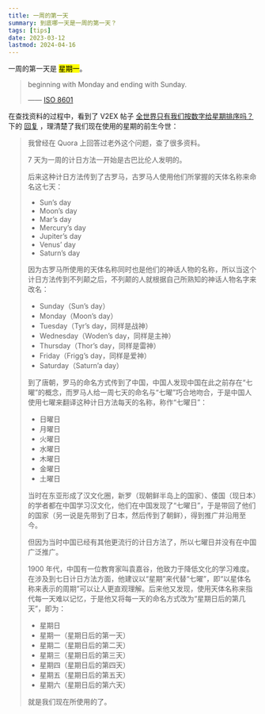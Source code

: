 ```yaml
---
title: 一周的第一天
summary: 到底哪一天是一周的第一天？
tags: [tips]
date: 2023-03-12
lastmod: 2024-04-16
---
```


一周的第一天是 <mark>星期一</mark>。

> beginning with Monday and ending with Sunday.
>
> —— [ISO 8601](https://en.wikipedia.org/wiki/ISO_8601)

在查找资料的过程中，看到了 V2EX 帖子 [全世界只有我们按数字给星期排序吗？](https://www.v2ex.com/t/914483) 下的 [回复](https://www.v2ex.com/t/914483#r_12668430) ，理清楚了我们现在使用的星期的前生今世：

> 我曾经在 Quora 上回答过老外这个问题，查了很多资料。
>
> 7 天为一周的计日方法一开始是古巴比伦人发明的。
>
> 后来这种计日方法传到了古罗马，古罗马人使用他们所掌握的天体名称来命名这七天：
>
> - Sun’s day
> - Moon’s day
> - Mar’s day
> - Mercury’s day
> - Jupiter’s day
> - Venus’ day
> - Saturn’s day
>
> 因为古罗马所使用的天体名称同时也是他们的神话人物的名称，所以当这个计日方法传到不列颠之后，不列颠的人就根据自己所熟知的神话人物名字来改名：
>
> - Sunday（Sun’s day）
> - Monday（Moon’s day）
> - Tuesday（Tyr’s day，同样是战神）
> - Wednesday（Woden’s day，同样是主神）
> - Thursday（Thor’s day，同样是雷神）
> - Friday（Frigg’s day，同样是爱神）
> - Saturday（Saturn’a day）
>
> 到了唐朝，罗马的命名方式传到了中国，中国人发现中国在此之前存在“七曜”的概念，而罗马人给一周七天的命名与“七曜”巧合地吻合，于是中国人使用七曜来翻译这种计日方法每天的名称，称作“七曜日”：
>
> - 日曜日
> - 月曜日
> - 火曜日
> - 水曜日
> - 木曜日
> - 金曜日
> - 土曜日
>
> 当时在东亚形成了汉文化圈，新罗（现朝鲜半岛上的国家）、倭国（现日本）的学者都在中国学习汉文化，他们在中国发现了“七曜日”，于是带回了他们的国家（另一说是先带到了日本，然后传到了朝鲜），得到推广并沿用至今。
>
> 但因为当时中国已经有其他更流行的计日方法了，所以七曜日并没有在中国广泛推广。
>
> 1900 年代，中国有一位教育家叫袁嘉谷，他致力于降低文化的学习难度。在涉及到七日计日方法方面，他建议以“星期”来代替“七曜”，即“以星体名称来表示的周期”可以让人更直观理解。后来他又发现，使用天体名称来指代每一天难以记忆，于是他又将每一天的命名方式改为“星期日后的第几天”，即为：
>
> - 星期日
> - 星期一（星期日后的第一天）
> - 星期二（星期日后的第二天）
> - 星期三（星期日后的第三天）
> - 星期四（星期日后的第四天）
> - 星期五（星期日后的第五天）
> - 星期六（星期日后的第六天）
>
> 就是我们现在所使用的了。
